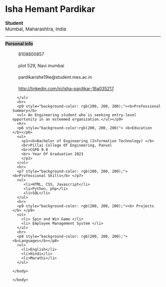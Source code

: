 <html>
  <head>
      <title>cv</title>
    </head>
    <body>
        <h1> Isha Hemant Pardikar </h1>
        <p5 style="font-size:15px;"> <b>Student</b> 
          <br>
        Mumbai, Maharashtra, India </p5>
        <hr>
        <p0 style="background-color:rgb(200, 200, 200)"><b> Personal info </b></p0>
        <ul>
        <p1> <img src="https://w7.pngwing.com/pngs/816/510/png-transparent-call-icon-poland-retail-company-rio-huancabamba-service-others-miscellaneous-company-text-thumbnail.png" width="15" height="17">  8108800857 </p1> <br>
        <br>
        <p2> <img src="https://e7.pngegg.com/pngimages/313/659/png-clipart-the-daily-dot-internet-logo-online-newspaper-address-icons-company-logo.png" width="15" height="17">  plot 529, Navi mumbai  </p2> <br>
        <br>
        <p3> <img src="https://e7.pngegg.com/pngimages/664/253/png-clipart-email-logo-outlook-com-graphics-email-miscellaneous-angle.png" width="15" height="17">  pardikarishe19ie@student.mes.ac.in </p3> <br>
        <br>
        <p4> <img src="https://img.flaticon.com/icons/png/512/61/61109.png?size=1200x630f&pad=10,10,10,10&ext=png&bg=FFFFFFFF" width="15" height="17"> <a href="http://linkedin.com/in/isha-pardikar-16a035217" >http://linkedin.com/in/isha-pardikar-16a035217</a></p4>
        
      </ul>
      <hr>
      <p9 style="background-color: rgb(200, 200, 200);"><b>Professional Summary</b>
      <ul> An Engineering student who is seeking entry-level opportunity in an esteemed organization.</ul></p9>
      <hr>
      <p6 style="background-color:rgb(200, 200, 200)"> <b>Education </b></p6>
      <ul>
        <p1><b>Bachelor of Engineering (Information Technology) </b>
        <br>Pillai College Of Engineering, Panvel 
        <br>CGPA 9.0 
        <br> Year Of Graduation 2023 
        </p1>
      </ul>
      <hr>
      <p7 style="background-color: rgb(200, 200, 200);"> <b>Professional Skills</b> </p7>
      <ul>
         <li>HTML, CSS, Javascript</li>
         <li>Python, php</li>
         <li>SQL</li>   
      </ul>
      <hr>
      <p9 style="background-color: rgb(200, 200, 200);"><b> Projects </b> </p9>
      <ul>
        <li> Spin and Win Game </li>
        <li> Employee Management System </li>
      </ul>
      <hr>
      <p8 style="background-color: rgb(200, 200, 200);"><b>Languages</b></p8>
      <ul>
        <li>English</li>
        <li>Hindi</li>
        <li>Marathi</li>
      </ul>

    </body>
</html>

    </body>
</html>
